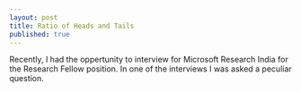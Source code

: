 ```yaml
---
layout: post
title: Ratio of Heads and Tails
published: true
---
```



Recently, I had the oppertunity to interview for Microsoft Research India for the Research Fellow position. In one of the interviews I was asked a peculiar question. 